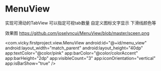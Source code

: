 # MenuView
实现可滑动的TabView
可以指定可视tab数量
自定义图标文字显示
下滑线颜色等

效果图
https://github.com/joselyncui/MenuView/blob/master/sceen.png

<com.vicky.firstproject.view.MenuView
        android:id="@+id/menu_view"
        android:layout_width="match_parent"
        android:layout_height="40dp"
        app:textColor="@color/pink"
        app:barColor="@color/colorAccent"
        app:barHeight="2dp"
        app:visibleCount="3"
        app:iconOrientation="vertical"
        app:isBarShow="true"
        />











